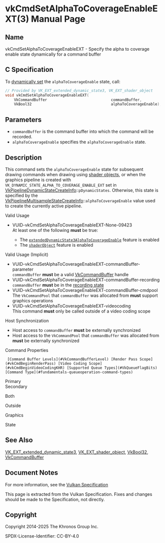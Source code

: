 # vkCmdSetAlphaToCoverageEnableEXT(3) Manual Page

## Name

vkCmdSetAlphaToCoverageEnableEXT - Specify the alpha to coverage enable state dynamically for a command buffer



## [](#_c_specification)C Specification

To [dynamically set](https://registry.khronos.org/vulkan/specs/latest/html/vkspec.html#pipelines-dynamic-state) the `alphaToCoverageEnable` state, call:

```c++
// Provided by VK_EXT_extended_dynamic_state3, VK_EXT_shader_object
void vkCmdSetAlphaToCoverageEnableEXT(
    VkCommandBuffer                             commandBuffer,
    VkBool32                                    alphaToCoverageEnable);
```

## [](#_parameters)Parameters

- `commandBuffer` is the command buffer into which the command will be recorded.
- `alphaToCoverageEnable` specifies the `alphaToCoverageEnable` state.

## [](#_description)Description

This command sets the `alphaToCoverageEnable` state for subsequent drawing commands when drawing using [shader objects](https://registry.khronos.org/vulkan/specs/latest/html/vkspec.html#shaders-objects), or when the graphics pipeline is created with `VK_DYNAMIC_STATE_ALPHA_TO_COVERAGE_ENABLE_EXT` set in [VkPipelineDynamicStateCreateInfo](https://registry.khronos.org/vulkan/specs/latest/man/html/VkPipelineDynamicStateCreateInfo.html)::`pDynamicStates`. Otherwise, this state is specified by the [VkPipelineMultisampleStateCreateInfo](https://registry.khronos.org/vulkan/specs/latest/man/html/VkPipelineMultisampleStateCreateInfo.html)::`alphaToCoverageEnable` value used to create the currently active pipeline.

Valid Usage

- [](#VUID-vkCmdSetAlphaToCoverageEnableEXT-None-09423)VUID-vkCmdSetAlphaToCoverageEnableEXT-None-09423  
  At least one of the following **must** be true:
  
  - The [`extendedDynamicState3AlphaToCoverageEnable`](#features-extendedDynamicState3AlphaToCoverageEnable) feature is enabled
  - The [`shaderObject`](#features-shaderObject) feature is enabled

Valid Usage (Implicit)

- [](#VUID-vkCmdSetAlphaToCoverageEnableEXT-commandBuffer-parameter)VUID-vkCmdSetAlphaToCoverageEnableEXT-commandBuffer-parameter  
  `commandBuffer` **must** be a valid [VkCommandBuffer](https://registry.khronos.org/vulkan/specs/latest/man/html/VkCommandBuffer.html) handle
- [](#VUID-vkCmdSetAlphaToCoverageEnableEXT-commandBuffer-recording)VUID-vkCmdSetAlphaToCoverageEnableEXT-commandBuffer-recording  
  `commandBuffer` **must** be in the [recording state](#commandbuffers-lifecycle)
- [](#VUID-vkCmdSetAlphaToCoverageEnableEXT-commandBuffer-cmdpool)VUID-vkCmdSetAlphaToCoverageEnableEXT-commandBuffer-cmdpool  
  The `VkCommandPool` that `commandBuffer` was allocated from **must** support graphics operations
- [](#VUID-vkCmdSetAlphaToCoverageEnableEXT-videocoding)VUID-vkCmdSetAlphaToCoverageEnableEXT-videocoding  
  This command **must** only be called outside of a video coding scope

Host Synchronization

- Host access to `commandBuffer` **must** be externally synchronized
- Host access to the `VkCommandPool` that `commandBuffer` was allocated from **must** be externally synchronized

Command Properties

     [Command Buffer Levels](#VkCommandBufferLevel) [Render Pass Scope](#vkCmdBeginRenderPass) [Video Coding Scope](#vkCmdBeginVideoCodingKHR) [Supported Queue Types](#VkQueueFlagBits) [Command Type](#fundamentals-queueoperation-command-types)

Primary  
Secondary

Both

Outside

Graphics

State

## [](#_see_also)See Also

[VK\_EXT\_extended\_dynamic\_state3](https://registry.khronos.org/vulkan/specs/latest/man/html/VK_EXT_extended_dynamic_state3.html), [VK\_EXT\_shader\_object](https://registry.khronos.org/vulkan/specs/latest/man/html/VK_EXT_shader_object.html), [VkBool32](https://registry.khronos.org/vulkan/specs/latest/man/html/VkBool32.html), [VkCommandBuffer](https://registry.khronos.org/vulkan/specs/latest/man/html/VkCommandBuffer.html)

## [](#_document_notes)Document Notes

For more information, see the [Vulkan Specification](https://registry.khronos.org/vulkan/specs/latest/html/vkspec.html#vkCmdSetAlphaToCoverageEnableEXT)

This page is extracted from the Vulkan Specification. Fixes and changes should be made to the Specification, not directly.

## [](#_copyright)Copyright

Copyright 2014-2025 The Khronos Group Inc.

SPDX-License-Identifier: CC-BY-4.0